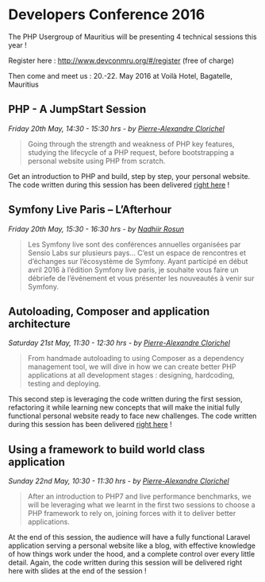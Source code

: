# Developers Conference 2016

The PHP Usergroup of Mauritius will be presenting 4 technical sessions this year !

Register here : http://www.devconmru.org/#/register (free of charge)

Then come and meet us : 20.-22. May 2016 at Voilà Hotel, Bagatelle, Mauritius

## PHP - A JumpStart Session

_Friday 20th May, 14:30 - 15:30 hrs - by [Pierre-Alexandre Clorichel](https://twitter.com/clorichel)_

>Going through the strength and weakness of PHP key features, studying the lifecycle of a PHP request, before bootstrapping a personal website using PHP from scratch.

Get an introduction to PHP and build, step by step, your personal website. The code written during this session has been delivered [right here](/PHP-01-1-JumpStart) !

## Symfony Live Paris – L’Afterhour

_Friday 20th May, 15:30 - 16:30 hrs - by [Nadhiir Rosun](https://twitter.com/nads_rosun)_

>Les Symfony live sont des conférences annuelles organisées par Sensio Labs sur plusieurs pays… C’est un espace de rencontres et d’échanges sur l’écosystème de Symfony. Ayant participé en début avril 2016 à l’édition Symfony live paris, je souhaite vous faire un débriefe de l’événement et vous présenter les nouveautés à venir sur Symfony.

## Autoloading, Composer and application architecture

_Saturday 21st May, 11:30 - 12:30 hrs - by [Pierre-Alexandre Clorichel](https://twitter.com/clorichel)_

>From handmade autoloading to using Composer as a dependency management tool, we will dive in how we can create better PHP applications at all development stages : designing, hardcoding, testing and deploying.

This second step is leveraging the code written during the first session, refactoring it while learning new concepts that will make the initial fully functional personal website ready to face new challenges. The code written during this session has been delivered [right here](/PHP-01-2-Architecture) !

## Using a framework to build world class application

_Sunday 22nd May, 10:30 - 11:30 hrs - by [Pierre-Alexandre Clorichel](https://twitter.com/clorichel)_

>After an introduction to PHP7 and live performance benchmarks, we will be leveraging what we learnt in the first two sessions to choose a PHP framework to rely on, joining forces with it to deliver better applications.

At the end of this session, the audience will have a fully functional Laravel application serving a personal website like a blog, with effective knowledge of how things work under the hood, and a complete control over every little detail. Again, the code written during this session will be delivered right here with slides at the end of the session !
